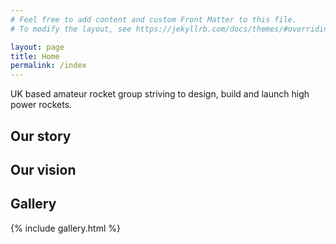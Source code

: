 ```yaml
---
# Feel free to add content and custom Front Matter to this file.
# To modify the layout, see https://jekyllrb.com/docs/themes/#overriding-theme-defaults

layout: page
title: Home
permalink: /index
---
```


UK based amateur rocket group striving to design, build and launch high power rockets.

## Our story


## Our vision

## Gallery

{% include gallery.html %}

